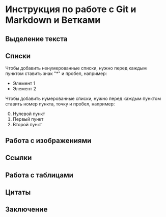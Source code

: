 # Инструкция по работе с Git и Markdown и Ветками

## Выделение текста

## Списки

Чтобы добавить ненумерованные списки, нужно перед каждым пунктом ставить знак "*" и пробел, например:

* Элемент 1
* Элемент 2

Чтобы добавить нумерованные списки, нужно перед каждым пунктом ставить номер пункта, точку и пробел, например:

0. Нулевой пункт
1. Первый пункт
2. Второй пункт

## Работа с изображениями

## Ссылки

## Работа с таблицами

## Цитаты

## Заключение